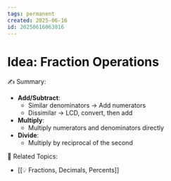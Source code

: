 ```yaml
---
tags: permanent
created: 2025-06-16
id: 20250616063816
---
```


# Idea: Fraction Operations

✍ Summary:
- **Add/Subtract**:
  - Similar denominators → Add numerators
  - Dissimilar → LCD, convert, then add
- **Multiply**:
  - Multiply numerators and denominators directly
- **Divide**:
  - Multiply by reciprocal of the second

👀 Related Topics:
- [[💡 Fractions, Decimals, Percents]]
